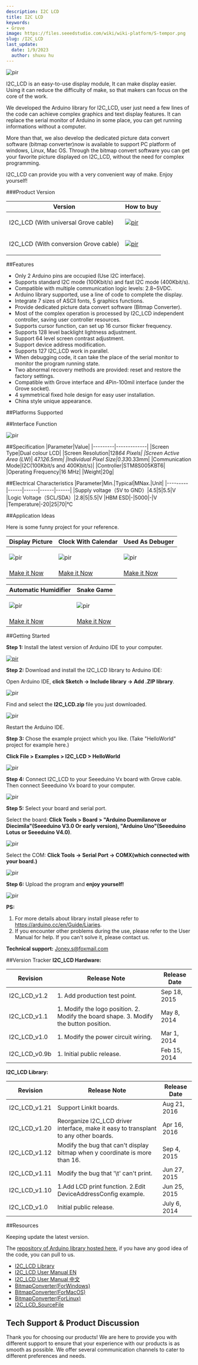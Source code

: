 ```yaml
---
description: I2C LCD
title: I2C LCD
keywords:
- Grove
image: https://files.seeedstudio.com/wiki/wiki-platform/S-tempor.png
slug: /I2C_LCD
last_update:
  date: 1/9/2023
  author: shuxu hu
---
```


<!-- ![enter image description here](https://raw.githubusercontent.com/SparkingStudio/I2C_LCD/master/images/I2C_LCD_WIKI_1.jpg) -->
  <p style={{textAlign: 'center'}}><img src="https://raw.githubusercontent.com/SparkingStudio/I2C_LCD/master/images/I2C_LCD_WIKI_1.jpg" alt="pir" width={600} height="auto" /></p>

I2C_LCD is an easy-to-use display module, It can make display easier. Using it can reduce the difficulty of make, so that makers can focus on the core of the work.

We developed the Arduino library for I2C_LCD, user just need a few lines of the code can achieve complex graphics and text display features. It can replace the serial monitor of Arduino in some place, you can get running informations without a computer.

More than that, we also develop the dedicated picture data convert software (bitmap converter)now is available to support PC platform of windows, Linux, Mac OS. Through the bitmap convert software you can get your favorite picture displayed on I2C_LCD, without the need for complex programming.

I2C_LCD can provide you with a very convenient way of make. Enjoy yourself!

###Product Version

| Version 	| How to buy	|
|-----------|---------------|
|I2C_LCD (With universal Grove cable)|[<p><img src="https://files.seeedstudio.com/wiki/Grove_Light_Sensor/images/300px-Get_One_Now_Banner.png" alt="pir" width={600} height="auto" /></p>](https://www.seeedstudio.com/I2C_LCD-(With-universal-Grove-cable)-p-2601.html)|
|I2C_LCD (With conversion Grove cable)|[<p><img src="https://files.seeedstudio.com/wiki/Grove_Light_Sensor/images/300px-Get_One_Now_Banner.png" alt="pir" width={600} height="auto" /></p>](https://www.seeedstudio.com/I2C_LCD-(With-universal-Grove-cable)-p-2601.html)|

##Features

* Only 2 Arduino pins are occupied (Use I2C interface).
* Supports standard I2C mode (100Kbit/s) and fast I2C mode (400Kbit/s).
* Compatible with multiple communication logic levels: 2.8~5VDC.
* Arduino library supported, use a line of code to complete the display.
* Integrate 7 sizes of ASCll fonts, 5 graphics functions.
* Provide dedicated picture data convert software (Bitmap Converter).
* Most of the complex operation is processed by I2C_LCD independent controller, saving user controller resources.
* Supports cursor function, can set up 16 cursor flicker frequency.
* Supports 128 level backlight lightness adjustment.
* Support 64 level screen contrast adjustment.
* Support device address modification.
* Supports 127 I2C_LCD work in parallel.
* When debugging code, it can take the place of the serial monitor to monitor the program running state.
* Two abnormal recovery methods are provided: reset and restore the factory settings.
* Compatible with Grove interface and 4Pin-100mil interface (under the Grove socket).
* 4 symmetrical fixed hole design for easy user installation.
* China style unique appearance.


##Platforms Supported


##Interface Function

<!-- ![enter image description here](https://raw.githubusercontent.com/SparkingStudio/I2C_LCD/master/images/I2C_LCD_Board.jpg) -->
  <p style={{textAlign: 'center'}}><img src="https://raw.githubusercontent.com/SparkingStudio/I2C_LCD/master/images/I2C_LCD_Board.jpg" alt="pir" width={600} height="auto" /></p>

##Specification
|Parameter|Value|
|---------|-------------|
|Screen Type|Dual colour LCD|
|Screen Resolution|128*64 Pixels|
|Screen Active Area (L*W)| 47.1*26.5mm|
|Individual Pixel Size|0.33*0.33mm|
|Communication Mode|I2C(100Kbit/s and 400Kbit/s)|
|Controller|STM8S005KBT6|
|Operating Frequency|16 MHz|
|Weight|20g|

##Electrical Characteristics
|Parameter|Min.|Typical|MNax.|Unit|
|---------|------|------|------|------|
|Supply voltage（5V to GND）|4.5|5|5.5|V
|Logic Voltage（SCL/SDA）|2.8|5|5.5|V
|HBM ESD|-|5000|-|V
|Temperature|-20|25|70|℃


##Application Ideas

Here is some funny project for your reference.

|Display Picture|Clock With Calendar|Used As Debuger|
|-------|-------|-------|
|<p><img src="https://raw.githubusercontent.com/SparkingStudio/I2C_LCD/master/images/BitmapDisplay_p1.png" alt="pir" width={600} height="auto" /></p>|<p><img src="https://raw.githubusercontent.com/SparkingStudio/I2C_LCD/master/images/ClockWithCalendar_p1.png" alt="pir" width={600} height="auto" /></p>|<p><img src="https://raw.githubusercontent.com/SparkingStudio/I2C_LCD/master/images/debugWithMe_p1.png" alt="pir" width={600} height="auto" /></p>|
| [Make it Now](https://www.instructables.com/id/Display-Picture-Or-Icon-On-the-fancy-I2CLCD/) | [Make it Now](https://www.instructables.com/id/Beautiful-and-practical-clock-with-calendar/) | [Make it Now](https://www.instructables.com/id/Use-I2CLCD-to-Debug-Your-Project-1/ )|


|Automatic Humidifier|Snake Game|
|-------|-------|
|<p><img src="https://raw.githubusercontent.com/SparkingStudio/I2C_LCD/master/images/AutomaticHumidifier.png" alt="pir" width={600} height="auto" /></p>|<p><img src="https://raw.githubusercontent.com/SparkingStudio/I2C_LCD/master/images/DIY_SnakeGame.png" alt="pir" width={600} height="auto" /></p>|
| [Make it Now](https://www.instructables.com/id/DIY-a-Simple-Automatic-Humidifier/) | [Make it Now](https://community.seeedstudio.com/project_detail.html?id=1621)|



##Getting Started

**Step 1:** Install the latest version of Arduino IDE to your computer.

[<p><img src="https://files.seeedstudio.com/wiki/Seeeduino_Stalker_V3_1/images/Download_IDE.png" alt="pir" width={600} height="auto" /></p>](https://www.arduino.cc/en/Main/Software)

**Step 2:** Download and install the I2C_LCD library to Arduino IDE:

Open Arduino IDE, **click Sketch -> Include library -> Add .ZIP library**.

<!-- ![enter image description here](https://raw.githubusercontent.com/SparkingStudio/I2C_LCD/master/images/I2C_LCD_InstalLib_1.jpg)  -->
  <p style={{textAlign: 'center'}}><img src="https://raw.githubusercontent.com/SparkingStudio/I2C_LCD/master/images/I2C_LCD_InstalLib_1.jpg" alt="pir" width={600} height="auto" /></p>

Find and select the **I2C_LCD.zip** file you just downloaded.

<!-- ![enter image description here](https://raw.githubusercontent.com/SparkingStudio/I2C_LCD/master/images/I2C_LCD_InstalLib_2.jpg) -->
  <p style={{textAlign: 'center'}}><img src="https://raw.githubusercontent.com/SparkingStudio/I2C_LCD/master/images/I2C_LCD_InstalLib_2.jpg" alt="pir" width={600} height="auto" /></p>

Restart the Arduino IDE.

**Step 3:** Chose the example project which you like. (Take "HelloWorld" project for example here.)

**Click File > Examples > I2C_LCD > HelloWorld**

<!-- ![enter image description here](https://raw.githubusercontent.com/SparkingStudio/I2C_LCD/master/images/I2C_LCD_InstalLib_3.jpg) -->
  <p style={{textAlign: 'center'}}><img src="https://raw.githubusercontent.com/SparkingStudio/I2C_LCD/master/images/I2C_LCD_InstalLib_3.jpg" alt="pir" width={600} height="auto" /></p>

**Step 4:** Connect I2C_LCD to your Seeeduino Vx board with Grove cable. Then connect Seeeduino Vx board to your computer.

<!-- ![enter image description here](https://raw.githubusercontent.com/SparkingStudio/I2C_LCD/master/images/I2C_LCD_InstalLib_4.jpg) -->
  <p style={{textAlign: 'center'}}><img src="https://raw.githubusercontent.com/SparkingStudio/I2C_LCD/master/images/I2C_LCD_InstalLib_4.jpg" alt="pir" width={600} height="auto" /></p>

**Step 5:** Select your board and serial port.

Select the board: **Click Tools > Board > "Arduino Duemilanove or Diecimila"(Seeeduino V3.0 Or early version), "Arduino Uno"(Seeeduino Lotus or Seeeduino V4.0)**.

<!-- ![enter image description here](https://raw.githubusercontent.com/SparkingStudio/I2C_LCD/master/images/I2C_LCD_InstalLib_5.jpg) -->
  <p style={{textAlign: 'center'}}><img src="https://raw.githubusercontent.com/SparkingStudio/I2C_LCD/master/images/I2C_LCD_InstalLib_5.jpg" alt="pir" width={600} height="auto" /></p>

Select the COM: **Click Tools -> Serial Port -> COMX(which connected with your board.)**

<!-- ![enter image description here](https://raw.githubusercontent.com/SparkingStudio/I2C_LCD/master/images/I2C_LCD_InstalLib_6.jpg) -->
  <p style={{textAlign: 'center'}}><img src="https://raw.githubusercontent.com/SparkingStudio/I2C_LCD/master/images/I2C_LCD_InstalLib_6.jpg" alt="pir" width={600} height="auto" /></p>

**Step 6:** Upload the program and **enjoy yourself!**

<!-- ![enter image description here](https://raw.githubusercontent.com/SparkingStudio/I2C_LCD/master/images/I2C_LCD_InstalLib_7.jpg) -->
  <p style={{textAlign: 'center'}}><img src="https://raw.githubusercontent.com/SparkingStudio/I2C_LCD/master/images/I2C_LCD_InstalLib_7.jpg" alt="pir" width={600} height="auto" /></p>

**PS:**

1. For more details about library install please refer to https://arduino.cc/en/Guide/Liaries.
2. If you encounter other problems during the use, please refer to the User Manual for help. If you can't solve it, please contact us.

**Technical support:** Joney.s@foxmail.com

##Version Tracker
**I2C_LCD Hardware:**

| Revision 	| Release Note	| Release Date	|
|-----------|---------------|---------------|
|I2C_LCD_v1.2| 1. Add production test point. |Sep 18, 2015|
|I2C_LCD_v1.1| 1. Modify the logo position. 2. Modify the board shape. 3. Modify the button position. |May 8, 2014|
|I2C_LCD_v1.0| 1. Modify the power circuit wiring. |Mar 1, 2014|
|I2C_LCD_v0.9b| 1. Initial public release. |Feb 15, 2014|

**I2C_LCD Library:**

| Revision 	| Release Note	| Release Date	|
|-----------|---------------|---------------|
|I2C_LCD_v1.21| Support LinkIt boards. |Aug 21, 2016|
|I2C_LCD_v1.20| Reorganize I2C_LCD driver interface, make it easy to transplant to any other boards. |Apr 16, 2016|
|I2C_LCD_v1.12| Modify the bug that can't display bitmap when y coordinate is more than 16.|Sep 4, 2015|
|I2C_LCD_v1.11| Modify the bug that '\t' can't print.|Jun 27, 2015|
|I2C_LCD_v1.10| 1.Add LCD print function. 2.Edit DeviceAddressConfig example.|Jun 25, 2015|
|I2C_LCD_v1.0| Initial public release. |July 6, 2014|

##Resources

Keeping update the latest version.

The [repository of Arduino library hosted here](https://github.com/SparkingStudio/I2C_LCD_library), if you have any good idea of the code, you can pull to us.

* [I2C_LCD Library](https://github.com/SparkingStudio/I2C_LCD/blob/master/resources/I2C_LCD_Library.zip)
* [I2C_LCD User Manual EN](https://github.com/SparkingStudio/I2C_LCD/blob/master/resources/I2C_LCD-UserManual_EN.zip)
* [I2C_LCD User Manual 中文](https://github.com/SparkingStudio/I2C_LCD/blob/master/resources/I2C_LCD-UserManual_CN.zip)
* [BitmapConverter(ForWindows)](https://github.com/SparkingStudio/I2C_LCD/blob/master/resources/Bitmap%20Converter.rar)
* [BitmapConverter(ForMacOS)](https://github.com/SparkingStudio/I2C_LCD/blob/master/resources/Bitmap%20Converter.dmg)
* [BitmapConverter(ForLinux)](https://github.com/SparkingStudio/I2C_LCD/blob/master/resources/Bitmap%20Converter.tar.gz)
* [I2C_LCD_SourceFile](https://github.com/SparkingStudio/I2C_LCD/blob/master/resources/I2C_LCD12864_SourceFile.zip)
## Tech Support & Product Discussion
Thank you for choosing our products! We are here to provide you with different support to ensure that your experience with our products is as smooth as possible. We offer several communication channels to cater to different preferences and needs.

<div class="button_tech_support_container">
<a href="https://forum.seeedstudio.com/" class="button_forum"></a> 
<a href="https://www.seeedstudio.com/contacts" class="button_email"></a>
</div>

<div class="button_tech_support_container">
<a href="https://discord.gg/eWkprNDMU7" class="button_discord"></a> 
<a href="https://github.com/Seeed-Studio/wiki-documents/discussions/69" class="button_discussion"></a>
</div>
